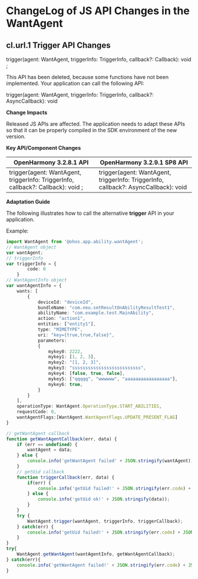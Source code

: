 # ChangeLog of JS API Changes in the WantAgent

## cl.url.1 Trigger API Changes
trigger(agent: WantAgent, triggerInfo: TriggerInfo, callback?: Callback<CompleteData>): void ;

This API has been deleted, because some functions have not been implemented. Your application can call the following API:

 trigger(agent: WantAgent, triggerInfo: TriggerInfo, callback?: AsyncCallback<CompleteData>): void 

**Change Impacts**

Released JS APIs are affected. The application needs to adapt these APIs so that it can be properly compiled in the SDK environment of the new version.

**Key API/Component Changes**

| OpenHarmony 3.2.8.1 API                                 | OpenHarmony 3.2.9.1 SP8 API                             |
| ------------------------------------------------------------ | ------------------------------------------------------------ |
| trigger(agent: WantAgent, triggerInfo: TriggerInfo, callback?: Callback<CompleteData>): void ; | trigger(agent: WantAgent, triggerInfo: TriggerInfo, callback?: AsyncCallback<CompleteData>): void |

**Adaptation Guide**

The following illustrates how to call the alternative **trigger** API in your application.

Example:

```ts
import WantAgent from '@ohos.app.ability.wantAgent';
// WantAgent object
var wantAgent;
// triggerInfo
var triggerInfo = {
        code: 0
    }
// WantAgentInfo object
var wantAgentInfo = {
    wants: [
        {
            deviceId: "deviceId",
            bundleName: "com.neu.setResultOnAbilityResultTest1",
            abilityName: "com.example.test.MainAbility",
            action: "action1",
            entities: ["entity1"],
            type: "MIMETYPE",
            uri: "key={true,true,false}",
            parameters:
            {
                mykey0: 2222,
                mykey1: [1, 2, 3],
                mykey2: "[1, 2, 3]",
                mykey3: "ssssssssssssssssssssssssss",
                mykey4: [false, true, false],
                mykey5: ["qqqqq", "wwwwww", "aaaaaaaaaaaaaaaaa"],
                mykey6: true,
            }
        }
    ],
    operationType: WantAgent.OperationType.START_ABILITIES,
    requestCode: 0,
    wantAgentFlags:[WantAgent.WantAgentFlags.UPDATE_PRESENT_FLAG]
}

// getWantAgent callback
function getWantAgentCallback(err, data) {
    if (err == undefined) {
        wantAgent = data;
    } else {
        console.info('getWantAgent failed' + JSON.stringify(wantAgent));
    }
    // getUid callback
    function triggerCallback(err, data) {
        if(err) {
            console.info('getUid failed!' + JSON.stringify(err.code) + JSON.stringify(err.message));
        } else {
            console.info('getUid ok!' + JSON.stringify(data));
        }
    }
    try {
        WantAgent.trigger(wantAgent, triggerInfo, triggerCallback);
    } catch(err) {
        console.info('getUid failed!' + JSON.stringify(err.code) + JSON.stringify(err.message));
    }
}
try{
    WantAgent.getWantAgent(wantAgentInfo, getWantAgentCallback);
} catch(err){
    console.info('getWantAgent failed!' + JSON.stringify(err.code) + JSON.stringify(err.message));
}
```
